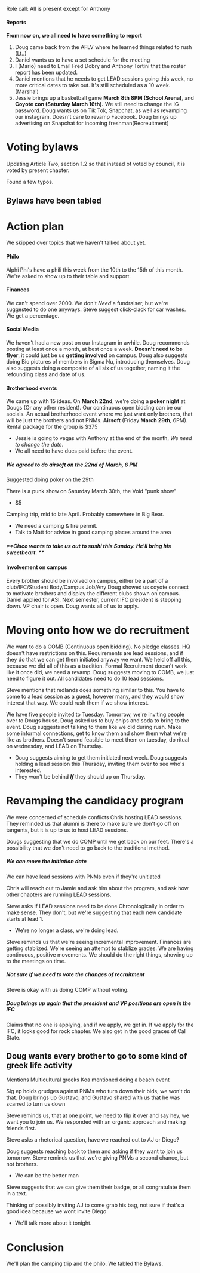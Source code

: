 
Role call: All is present except for Anthony

#### Reports
**From now on, we all need to have something to report** 
1. Doug came back from the AFLV where he learned things related to rush  (Lt..)
2. Daniel wants us to have a set schedule for the meeting
3. I (Mario) need to Email Fred Dobry and Anthony Tortini that the roster report has been updated.
4. Daniel mentions that he needs to get LEAD sessions going this week, no more critical dates to take out. It's still scheduled as a 10 week. (Marshal)
5. Jessie brings up a basketball game **March 8th 8PM (School Arena)**, and **Coyote con (Saturday March 16th).**  We still need to change the IG password. Doug wants us on Tik Tok, Snapchat, as well as revamping our instagram. Doesn't care to revamp Facebook. Doug brings up advertising on Snapchat for incoming freshman(Recreuitment)

# Voting bylaws
Updating Article Two, section 1.2 so that instead of voted by council, it is voted by present chapter.

Found a few typos. 
## **Bylaws have been tabled** 

# Action plan
We skipped over topics that we haven't talked about yet.

#### Philo
Alphi Phi's have a phili this week from the 10th to the 15th of this month. We're asked to show up to their table and support.

#### Finances
We can't spend over 2000. We don't *Need* a fundraiser, but we're suggested to do one anyways.
Steve suggest click-clack for car washes. We get a percentage.

#### Social Media
We haven't had a new post on our Instagram in awhile. Doug recommends posting at least once a month, at best once a week. **Doesn't need to be flyer**, it could just be us **getting involved** on campus. Doug also suggests doing Bio pictures of members in Sigma Nu, introducing themselves. Doug also suggests doing a composite of all six of us together, naming it the refounding class and date of us. 

#### Brotherhood events
We came up with 15 ideas.
On **March 22nd**, we're doing a **poker night** at Dougs (Or any other resident).
Our continuous open bidding can be our socials. An actual brotherhood event where we just want only brothers, that will be just the brothers and not PNMs. 
**Airsoft** (Friday **March 29th**, 6PM).  Rental package for the group is $375
- Jessie is going to vegas with Anthony at the end of the month, *We need to change the date*.
- We all need to have dues paid before the event.

##### **We agreed to do airsoft on the 22nd of March, 6 PM**
Suggested doing poker on the 29th

There is a punk show on Saturday March 30th, the Void "punk show"
- $5

Camping trip, mid to late April. Probably somewhere in Big Bear. 
- We need a camping & fire permit. 
- Talk to Matt for advice in good camping places around the area

##### **Cisco wants to take us out to sushi this Sunday. He'll bring his sweetheart. **

#### Involvement on campus
Every brother should be involved on campus, either be a part of a club/IFC/Student Body/Campus Job/Any 
Doug showed us coyote connect to motivate brothers and display the different clubs shown on campus. 
Daniel applied for ASI. 
Next semester, current IFC president is stepping down. VP chair is open. Doug wants all of us to apply. 

# Moving onto how we do recruitment
We want to do a COMB (Continuous open bidding).
No pledge classes. HQ doesn't have restrictions on this. Requirements are lead sessions, and if they do that we can get them initiated anyway we want. We held off all this, because we did all of this  as a tradition. Formal Recruitment doesn't work like it once did, we need a revamp. Doug suggests moving to COMB, we just need to figure it out. All candidates need to do 10 lead sessions.

Steve mentions that redlands does something similar to this. You have to come to a lead session as a guest, however many, and they would show interest that way. We could rush them if we show interest.

We have five people invited to Tuesday. Tomorrow, we're inviting people over to Dougs house. Doug asked us to buy chips and soda to bring to the event. Doug suggests not talking to them like we did during rush. Make some informal connections, get to know them and show them what we're like as brothers. 
Doesn't sound feasible to meet them on tuesday, do ritual on wednesday, and LEAD on Thursday.
- Doug suggests aiming to get them initiated next week.
Doug suggests holding a lead session this Thursday, inviting them over to see who's interested.
- They won't be behind ***If*** they should up on Thursday.

# Revamping the candidacy program

We were concerned of schedule conflicts Chris hosting LEAD sessions. They reminded us that alumni is there to make sure we don't go off on tangents, but it is up to us to host LEAD sessions. 

Dougs suggesting that we do COMP until we get back on our feet. There's a possibility that we don't need to go back to the traditional method. 

##### **We can move the initiation date**
We can have lead sessions with PNMs even if they're unitiated

Chris will reach out to Jamie and ask him about the program, and ask how other chapters are running LEAD sessions. 

Steve asks if LEAD sessions need to be done Chronologically in order to make sense. They don't, but we're suggesting that each new candidate starts at lead 1.
- We're no longer a class, we're doing lead. 

Steve reminds us that we're seeing incremental improvement. Finances are getting stablized. We're seeing an attempt to stablize grades. We are having continuous, positive movements. We should do the right things, showing up to the meetings on time. 

##### Not sure if we need to vote the changes of recruitment
Steve is okay with us doing COMP without voting. 

##### Doug brings up again that the president and VP positions are open in the IFC
Claims that no one is applying, and if we apply, we get in. 
If we apply for the IFC, it looks good for rock chapter. We also get in the good graces of Cal State. 


## Doug wants every brother to go to some kind of greek life activity
Mentions Multicultural greeks
Koa mentioned doing a beach event


Sig ep holds grudges against PNMs who turn down their bids, we won't do that.
Doug brings up Gustavo, and Gustavo shared with us that he was scarred to turn us down

Steve reminds us, that at one point, we need to flip it over and say hey, we want you to join us. 
We responded with an organic approach and making friends first. 

Steve asks a rhetorical question, have we reached out to AJ or Diego? 

Doug suggests reaching back to them and asking if they want to join us tomorrow. 
Steve reminds us that we're giving PNMs a second chance, but not brothers. 
- We can be the better man

Steve suggests that we can give them their badge, or all congratulate them in a text.

Thinking of possibly inviting AJ to come grab his bag, not sure if that's a good idea because we wont invite Diego
- We'll talk more about it tonight.


# Conclusion
We'll plan the camping trip and the philo.
We tabled the Bylaws.




